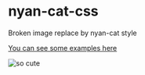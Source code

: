 # nyan-cat-css
Broken image replace by nyan-cat style

[You can see some examples here](https://www.google.com)

![so cute](https://github.com/AdrenalinRoom/nyan-cat-css/blob/master/maxresdefault.png "Logo Title Text 1")